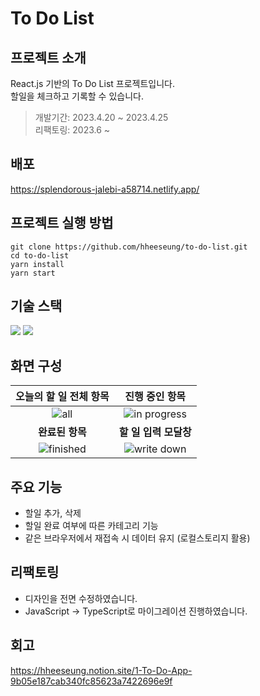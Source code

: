 # To Do List

## 프로젝트 소개
React.js 기반의 To Do List 프로젝트입니다.<br>
할일을 체크하고 기록할 수 있습니다. 
> 개발기간: 2023.4.20 ~ 2023.4.25 <br> 리팩토링: 2023.6 ~

## 배포
https://splendorous-jalebi-a58714.netlify.app/

## 프로젝트 실행 방법
```
git clone https://github.com/hheeseung/to-do-list.git
cd to-do-list
yarn install
yarn start
```

## 기술 스택
<img src="https://img.shields.io/badge/React-61DAFB?style=flat-square&logo=React&logoColor=white"> <img src="https://img.shields.io/badge/TypeScript-3178C6?style=flat-square&logo=TypeScript&logoColor=white">

## 화면 구성
|오늘의 할 일 전체 항목|진행 중인 항목|
|:----------:|:-----------:|
|![all](https://github.com/hheeseung/to-do-list/assets/87454393/4ae3d0cd-5169-4008-9b39-c1bea5c75241)|![in progress](https://github.com/hheeseung/to-do-list/assets/87454393/67dd99b4-bc48-45b6-ac3f-1d87606e53f2)|
|**완료된 항목**|**할 일 입력 모달창**|
|![finished](https://github.com/hheeseung/to-do-list/assets/87454393/0eb1993d-b341-45b9-bff7-383838917532)|![write down](https://github.com/hheeseung/to-do-list/assets/87454393/4293aed2-5ffb-420c-a41a-d7a41152fc71)|

## 주요 기능
- 할일 추가, 삭제
- 할일 완료 여부에 따른 카테고리 기능
- 같은 브라우저에서 재접속 시 데이터 유지 (로컬스토리지 활용)

## 리팩토링
- 디자인을 전면 수정하였습니다.
- JavaScript → TypeScript로 마이그레이션 진행하였습니다.

## 회고
https://hheeseung.notion.site/1-To-Do-App-9b05e187cab340fc85623a7422696e9f
